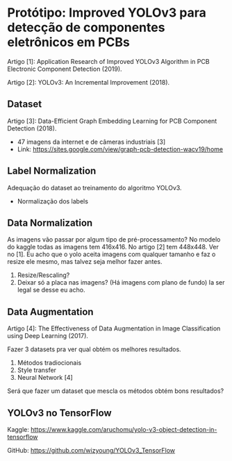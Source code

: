 # Protótipo: Improved YOLOv3 para detecção de componentes eletrônicos em PCBs
Artigo [1]: Application Research of Improved YOLOv3 Algorithm in PCB Electronic Component Detection (2019).

Artigo [2]: YOLOv3: An Incremental Improvement (2018).

## Dataset
Artigo [3]: Data-Efficient Graph Embedding Learning for PCB Component Detection (2018).

* 47 imagens da internet e de câmeras industriais [3]
* Link: https://sites.google.com/view/graph-pcb-detection-wacv19/home

## Label Normalization
Adequação do dataset ao treinamento do algoritmo YOLOv3.

* Normalização dos labels

## Data Normalization
As imagens vão passar por algum tipo de pré-processamento? No modelo do kaggle todas as imagens tem 416x416. No artigo [2] tem 448x448. Ver no [1]. Eu acho que o yolo aceita imagens com qualquer tamanho e faz o resize ele mesmo, mas talvez seja melhor fazer antes.

1. Resize/Rescaling?
2. Deixar só a placa nas imagens? (Há imagens com plano de fundo) Ia ser legal se desse eu acho.

## Data Augmentation
Artigo [4]: The Effectiveness of Data Augmentation in Image Classification using Deep Learning (2017).

Fazer 3 datasets pra ver qual obtém os melhores resultados.

1. Métodos tradiocionais
2. Style transfer
3. Neural Network [4]

Será que fazer um dataset que mescla os métodos obtém bons resultados?

## YOLOv3 no TensorFlow
Kaggle: https://www.kaggle.com/aruchomu/yolo-v3-object-detection-in-tensorflow

GitHub: https://github.com/wizyoung/YOLOv3_TensorFlow